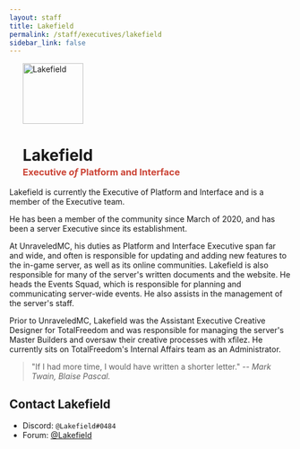 ```yaml
---
layout: staff
title: Lakefield
permalink: /staff/executives/lakefield
sidebar_link: false
---
```


<ul>
<img class="Staff-feature" src="https://crafatar.com/renders/body/77ca708d0717449bae691c503296e133?&amp;overlay" alt="Lakefield" width="108">

<h1>Lakefield</h1>
<h3 style="margin-top: -1rem;"><span style="color: #cb4335">Executive <i>of</i> Platform and Interface</span></h3>
</ul>
Lakefield is currently the Executive of Platform and Interface and is a member of the Executive team. 

He has been a member of the community since March of 2020, and has been a server Executive since its establishment. 

At UnraveledMC, his duties as Platform and Interface Executive span far and wide, and often is responsible for updating and adding new features to the in-game server, as well as its online communities. Lakefield is also responsible for many of the server's written documents and the website. He heads the Events Squad, which is responsible for planning and communicating server-wide events. He also assists in the management of the server's staff. 

Prior to UnraveledMC, Lakefield was the Assistant Executive Creative Designer for TotalFreedom and was responsible for managing the server's Master Builders and oversaw their creative processes with xfilez. He currently sits on TotalFreedom's Internal Affairs team as an Administrator. 

> "If I had more time, I would have written a shorter letter." *-- Mark Twain, Blaise Pascal.*

## Contact Lakefield
* Discord: `@Lakefield#0484`
* Forum: [@Lakefield](https://unraveledmc.com/u/lakefield)
